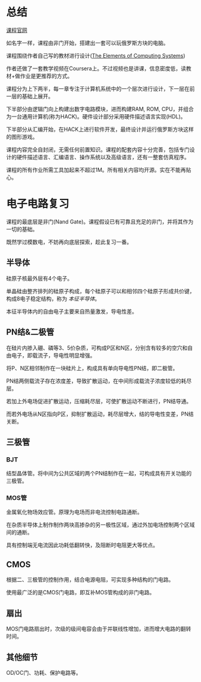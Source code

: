 # 总结

[课程官网](https://www.nand2tetris.org/)

如名字一样，课程由非门开始，搭建出一套可以玩俄罗斯方块的电脑。

课程围绕作者自己写的教材进行设计([The Elements of Computing Systems](https://www.nand2tetris.org/book))

作者还做了一套教学视频在Coursera上。不过视频也是讲课，信息密度低，读教材+做作业是更推荐的方式。

课程分为上下两半，每一章专注于计算机系统中的一个层次进行设计，下一层在前一层的基础上展开。

下半部分由逻辑门向上构建出数字电路模块，进而构建RAM, ROM, CPU，并组合为一台通用计算机(称为HACK)。硬件设计部分采用硬件描述语言实现(HDL)。

下半部分从汇编开始，在HACK上进行软件开发，最终设计并运行俄罗斯方块这样的图形游戏。

课程内容完全自封闭，无需任何前置知识。课程的配套内容十分完善，包括专门设计的硬件描述语言、汇编语言、操作系统以及高级语言，还有一整套仿真程序。

课程的所有作业所需工具加起来不超过1M。所有相关内容均开源。实在不能再贴心。



# 电子电路复习

课程的最底层是非门(Nand Gate)。课程假设已有可靠且充足的非门，并将其作为一切的基础。

既然学过模数电，不妨再向底层探索，趁此复习一番。

## 半导体

硅原子核最外层有4个电子。

单晶硅由整齐排列的硅原子构成，每个硅原子可以和相邻四个硅原子形成共价键，构成8电子稳定结构，称为 *本征半导体*。

本征半导体内的自由电子主要来自热量激发，导电性差。


## PN结&二极管

在硅片内掺入硼、磷等3、5价杂质，可构成P区和N区，分别含有较多的空穴和自由电子，即载流子，导电性明显增强。

将P、N区相邻制作在一块硅片上，构成具有单向导电性PN结，即二极管。

PN结两侧载流子存在浓度差，导致扩散运动，在中间形成载流子浓度较低的耗尽层。

若加上外电场促进扩散运动，压缩耗尽层，可使扩散运动不断进行，PN结导通。

而若外电场从N区指向P区，抑制扩散运动，耗尽层增大，结的导电性变差，PN结关断。


## 三极管

### BJT

结型晶体管。将中间为公共区域的两个PN结制作在一起，可构成具有开关功能的三极管。


### MOS管

金属氧化物场效应管。原理为电场而非电流控制电路通断。

在杂质半导体上制作制作两块高掺杂的另一极性区域，通过外加电场控制两个区域间的通断。

具有控制端无电流因此功耗低翻转快，及阻断时电阻更大等优点。


## CMOS

根据二、三极管的控制作用，结合电源电阻，可实现多种结构的门电路。

使用最广泛的是CMOS门电路，即互补MOS管构成的非门电路。


## 扇出

MOS门电路扇出时，次级的级间电容会由于并联线性增加，进而增大电路的翻转时间。


## 其他细节

OD/OC门、功耗、保护电路等。